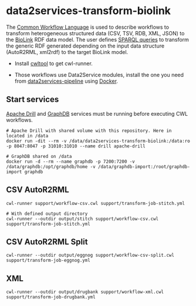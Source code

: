 # data2services-transform-biolink

The [Common Workflow Language](https://www.commonwl.org/) is used to describe workflows to transform heterogeneous structured data (CSV, TSV, RDB, XML, JSON) to the [BioLink](https://biolink.github.io/biolink-model/docs/) RDF data model. The user defines [SPARQL queries](https://github.com/MaastrichtU-IDS/data2services-transform-biolink/blob/master/mapping/pharmgkb/insert-pharmgkb.rq) to transform the generic RDF generated depending on the input data structure (AutoR2RML, xml2rdf) to the target BioLink model.

* Install [cwltool](https://github.com/common-workflow-language/cwltool#install) to get cwl-runner.

* Those workflows use Data2Service modules, install the one you need from [data2services-pipeline](https://github.com/MaastrichtU-IDS/data2services-pipeline) using [Docker](https://docs.docker.com/install/).

## Start services

[Apache Drill](https://github.com/amalic/apache-drill) and [GraphDB](https://github.com/MaastrichtU-IDS/graphdb/) services must be running before executing CWL workflows.

```shell
# Apache Drill with shared volume with this repository. Here in located in /data
docker run -dit --rm -v /data/data2services-transform-biolink:/data:ro -p 8047:8047 -p 31010:31010 --name drill apache-drill
  
# GraphDB shared on /data
docker run -d --rm --name graphdb -p 7200:7200 -v /data/graphdb:/opt/graphdb/home -v /data/graphdb-import:/root/graphdb-import graphdb
```

## CSV AutoR2RML

```shell
cwl-runner support/workflow-csv.cwl support/transform-job-stitch.yml

# With defined output directory
cwl-runner --outdir output/stitch support/workflow-csv.cwl support/transform-job-stitch.yml
```

## CSV AutoR2RML Split

```shell
cwl-runner --outdir output/eggnog support/workflow-csv-split.cwl support/transform-job-eggnog.yml
```

## XML

```shell
cwl-runner --outdir output/drugbank support/workflow-xml.cwl support/transform-job-drugbank.yml
```